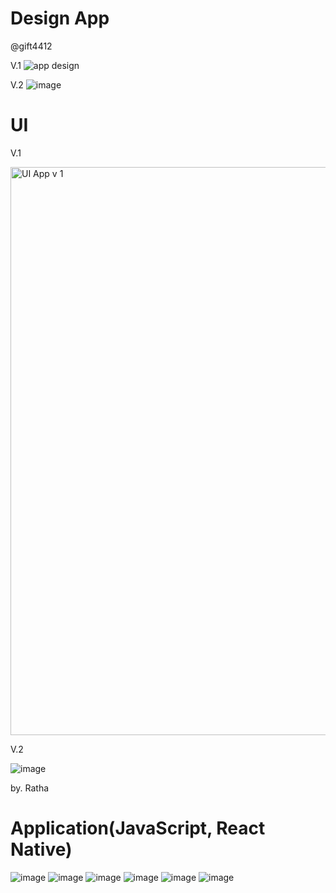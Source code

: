 # Design App
@gift4412

V.1 ![app design](https://user-images.githubusercontent.com/89897823/135192237-a0eb49f2-f5b2-4fe5-8e5d-07a3daf2f62a.jpg)

V.2 ![image](https://user-images.githubusercontent.com/89443207/140262768-e8e161d4-b014-49f0-95b2-cfd9a2fe6c8c.png)


# UI
V.1

<img width="909" alt="UI App v 1" src="https://user-images.githubusercontent.com/89443207/135103986-3560eb42-fef3-45b3-8e39-c669b5507e77.png">

V.2

![image](https://user-images.githubusercontent.com/89443207/140262834-3e127948-4cdb-49a2-8a8f-d2e2c346f196.png)

by. Ratha


# Application(JavaScript, React Native)

![image](https://user-images.githubusercontent.com/89443207/140263042-203949be-371d-449e-a779-19ae1e4cd44d.png)
![image](https://user-images.githubusercontent.com/89443207/140263051-55c2d772-d64d-44a5-a79c-8d50b870be48.png)
![image](https://user-images.githubusercontent.com/89443207/140263059-7d40f62a-12d9-426b-a4fd-2ef212fca2d5.png)
![image](https://user-images.githubusercontent.com/89443207/140263071-2fc59def-4731-41af-ab17-8a22e42e8ff0.png)
![image](https://user-images.githubusercontent.com/89443207/140263081-fc56a6e7-ea91-4ec0-bb3f-c3e76554401c.png)
![image](https://user-images.githubusercontent.com/89443207/140263091-6a0a3329-ed39-4de0-9a1c-1c164698d0bc.png)

